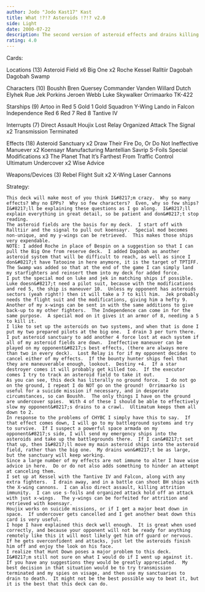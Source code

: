 ```yaml
---
author: Jodo "Jodo Kast17" Kast
title: What !?!? Asteroids !?!? v2.0
side: Light
date: 2000-07-22
description: The second version of asteroid effects and drains killing my opponent, with undercovers stopping drains.
rating: 4.0
---
```

Cards: 

Locations (13)
Asteroid Field x6
Big One x2
Roche
Kessel
Ralltiir
Dagobah
Dagobah Swamp

Characters (10)
Boushh
Bren Quersey
Commander Vanden Willard
Dutch
Elyhek Rue
Jek Porkins
Jeroen Webb
Luke Skywalker
Orrimaarko
TK-422

Starships (9)
Artoo in Red 5
Gold 1
Gold Squadron Y-Wing
Lando in Falcon
Independence
Red 6
Red 7
Red 8
Tantive IV

Interrupts (7)
Direct Assault
Houjix
Lost Relay
Organized Attack
The Signal x2
Transmission Terminated

Effects (18)
Asteroid Sanctuary x2
Draw Their Fire
Do, Or Do Not
Ineffective Manuever x2
Koensayr Manufacturing
Mantellian Savrip
S-Foils
Special Modifications x3
The Planet That It’s Farthest From
Traffic Control
Ultimatum
Undercover x2
Wise Advice

Weapons/Devices (3)
Rebel Flight Suit x2
X-Wing Laser Cannons


Strategy: 

	This deck will make most of you think I&#8217;m crazy.  Why so many effects? Why no EPPs?  Why so few characters?  Even, why so few ships?
	I&#8217;ll be explaining these questions as I go along.  I&#8217;ll explain everything in great detail, so be patient and don&#8217;t stop reading.
	The asteroid fields are the basis for my deck.	I start off with Ralltiir and the signal to pull out koensayr.	Special mod becomes non-unique, and my y-wings can be retrieved.  This makes those ships very expendable.
	NOTE: I added Roche in place of Bespin on a suggestion so that I can pull the Big One from reserve deck.  I added Dagobah as another asteroid system that will be difficult to reach, as well as since I don&#8217;t have Tatooine in here anymore, it is the target of TPTIFF.  The Swamp was added so that at the end of the game I can simply land my starfighters and reinsert them into my deck for added force.
	I put the special mod on luke and jek in matching ships if possible.  Luke doesn&#8217;t need a pilot suit, because with the modifications and red 5, the ship is maneuver 10.  Unless my opponent has asteroids sectors (yeah right!) then it will take a 7 to kill him.  Jek probably needs the flight suit and the modifications, giving him a hefty 9.	Another of my x-wings can be sent in with the same additions to give back-up to my other fighters.  The Independence can come in for the same purpose.	A special mod on it gives it an armor of 8, needing a 5 to kill it.
	I like to set up the asteroids on two systems, and when that is done I put my two prepared pilots at the big one.  I drain 3 per turn there.  I put asteroid sanctuary to add another 4 force lost at each system if all of my asteroid fields are down.  Ineffective maneuver can be played on my opponent&#8217;s best effects, (there are always more than two in every deck).  Lost Relay is for if my opponent decides to cancel either of my effects.  If the bounty hunter ships feel that they are maneuverable enough, lookout.  Destiny +4.  If a star destroyer comes it will probably get killed too.  If the executor comes I try to track an asteroid field to take it out.
	As you can see, this deck has literally no ground force.  I do not go on the ground, I repeat I do NOT go on the ground!  Orrimaarko is useful for a suicide mission if necessary, and in desperate circumstances, so can Boushh.  The only things I have on the ground are undercover spies.  With 4 of these I should be able to effectively slow my opponent&#8217;s drains to a crawl.	Ultimatum keeps them all down to 2.
	In response to the problems of CHYBC I simply have this to say.  If that effect comes down, I will go to my battleground systems and try to survive.  If I suspect a powerful space armada on my opponent&#8217;s side, I will send my emergency ships into the asteroids and take up the battlegrounds there.  If I can&#8217;t set that up, then I&#8217;ll move my main asteroid ships into the asteroid field, rather than the big one.  My drains won&#8217;t be as large, but the sanctuary will keep working.
	Since a large number of my effects are not immune to alter I have wise advice in here.	Do or do not also adds something to hinder an attempt at canceling them.
	I set up at Kessel with the Tantive IV and Falcon, along with any extra fighters.  I drain away, and in a battle can shoot BH ships with the X-wing cannons.  I can also direct assault, killing attrition immunity.  I can use s-foils and organized attack hold off an attack with just x-wings.  The y-wings can be forfeited for attrition and retrieved with koensayr.
	Houjix works on suicide missions, or if I get a major beat down in space.  If undercover gets cancelled and I get another beat down this card is very useful.
	I hope I have explained this deck well enough.	It is great when used correctly, and because your opponent will not be ready for anything remotely like this it will most likely get him off guard or nervous.	If he gets overconfident and attacks, just let the asteroids finish him off and enjoy the look on his face.
	I realize that Hunt Down poses a major problem to this deck.  I&#8217;m still not sure on what I would do if I went up against it.	If you have any suggestions they would be greatly appreciated.	My best decision in that situation would be to try transmission terminated and my spies on visage, and then use my sanctuaries to drain to death.  It might not be the best possible way to beat it, but it is the best that this deck can do.
